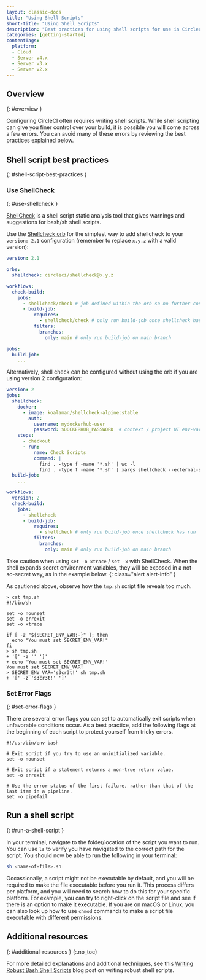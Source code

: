 ```yaml
---
layout: classic-docs
title: "Using Shell Scripts"
short-title: "Using Shell Scripts"
description: "Best practices for using shell scripts for use in CircleCI configuration"
categories: [getting-started]
contentTags: 
  platform:
  - Cloud
  - Server v4.x
  - Server v3.x
  - Server v2.x
---
```


## Overview
{: #overview }

Configuring CircleCI often requires writing shell scripts. While shell scripting can give you finer control over your build, it is possible you will come across a few errors. You can avoid many of these errors by reviewing the best practices explained below.

## Shell script best practices
{: #shell-script-best-practices }

### Use ShellCheck
{: #use-shellcheck }

[ShellCheck](https://github.com/koalaman/shellcheck) is a shell script static analysis tool that gives warnings and suggestions for bash/sh shell scripts.

Use the [Shellcheck orb](https://circleci.com/developer/orbs/orb/circleci/shellcheck) for the simplest way to add shellcheck to your `version: 2.1` configuration (remember to replace `x.y.z` with a valid version):

```yaml
version: 2.1

orbs:
  shellcheck: circleci/shellcheck@x.y.z

workflows:
  check-build:
    jobs:
      - shellcheck/check # job defined within the orb so no further config necessary
      - build-job:
          requires:
            - shellcheck/check # only run build-job once shellcheck has run
          filters:
            branches:
              only: main # only run build-job on main branch

jobs:
  build-job:
    ...
```

Alternatively, shell check can be configured without using the orb if you are using version 2 configuration:

```yaml
version: 2
jobs:
  shellcheck:
    docker:
      - image: koalaman/shellcheck-alpine:stable
        auth:
          username: mydockerhub-user
          password: $DOCKERHUB_PASSWORD  # context / project UI env-var reference
    steps:
      - checkout
      - run:
          name: Check Scripts
          command: |
            find . -type f -name '*.sh' | wc -l
            find . -type f -name '*.sh' | xargs shellcheck --external-sources
  build-job:
    ...

workflows:
  version: 2
  check-build:
    jobs:
      - shellcheck
      - build-job:
          requires:
            - shellcheck # only run build-job once shellcheck has run
          filters:
            branches:
              only: main # only run build-job on main branch
```

Take caution when using `set -o xtrace` / `set -x` with ShellCheck. When the shell expands secret environment variables, they will be exposed in a not-so-secret way, as in the example below.
{: class="alert alert-info" }

As cautioned above, observe how the `tmp.sh` script file reveals too much.

```shell
> cat tmp.sh
#!/bin/sh

set -o nounset
set -o errexit
set -o xtrace

if [ -z "${SECRET_ENV_VAR:-}" ]; then
  echo "You must set SECRET_ENV_VAR!"
fi
> sh tmp.sh
+ '[' -z '' ']'
+ echo 'You must set SECRET_ENV_VAR!'
You must set SECRET_ENV_VAR!
> SECRET_ENV_VAR='s3cr3t!' sh tmp.sh
+ '[' -z 's3cr3t!' ']'
```

### Set Error Flags
{: #set-error-flags }

There are several error flags you can set to automatically exit scripts when unfavorable conditions occur. As a best practice, add the following flags at the beginning of each script to protect yourself from tricky errors.

```shell
#!/usr/bin/env bash

# Exit script if you try to use an uninitialized variable.
set -o nounset

# Exit script if a statement returns a non-true return value.
set -o errexit

# Use the error status of the first failure, rather than that of the last item in a pipeline.
set -o pipefail
```

## Run a shell script
{: #run-a-shell-script }

In your terminal, navigate to the folder/location of the script you want to run. You can use `ls` to verify you have navigated to the correct path for the script. You should now be able to run the following in your terminal:

```bash
sh <name-of-file>.sh
```

Occassionally, a script might not be executable by default, and you will be required to make the file executable before you run it. This process differs per platform, and you will need to search how to do this for your specific platform. For example, you can try to right-click on the script file and see if there is an option to make it executable. If you are on macOS or Linux, you can also look up how to use `chmod` commands to make a script file executable with different permissions.

## Additional resources
{: #additional-resources }
{:.no_toc}

For more detailed explanations and additional techniques, see this [Writing Robust Bash Shell Scripts](https://www.davidpashley.com/articles/writing-robust-shell-scripts) blog post on writing robust shell scripts.
